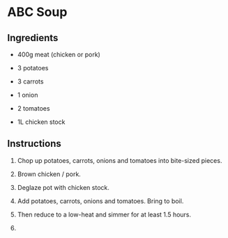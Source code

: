 # ABC Soup

## Ingredients

* 400g meat (chicken or pork)

* 3 potatoes

* 3 carrots

* 1 onion

* 2 tomatoes

* 1L chicken stock

## Instructions

1. Chop up potatoes, carrots, onions and tomatoes into bite-sized pieces.

2. Brown chicken / pork.

3. Deglaze pot with chicken stock.

4. Add potatoes, carrots, onions and tomatoes. Bring to boil.

5. Then reduce to a low-heat and simmer for at least 1.5 hours.

6. 
